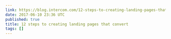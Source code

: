 ```yaml
---
link: https://blog.intercom.com/12-steps-to-creating-landing-pages-that-convert/
date: 2017-06-10 23:36 UTC
published: true
title: 12 steps to creating landing pages that convert
tags: []
---
```



